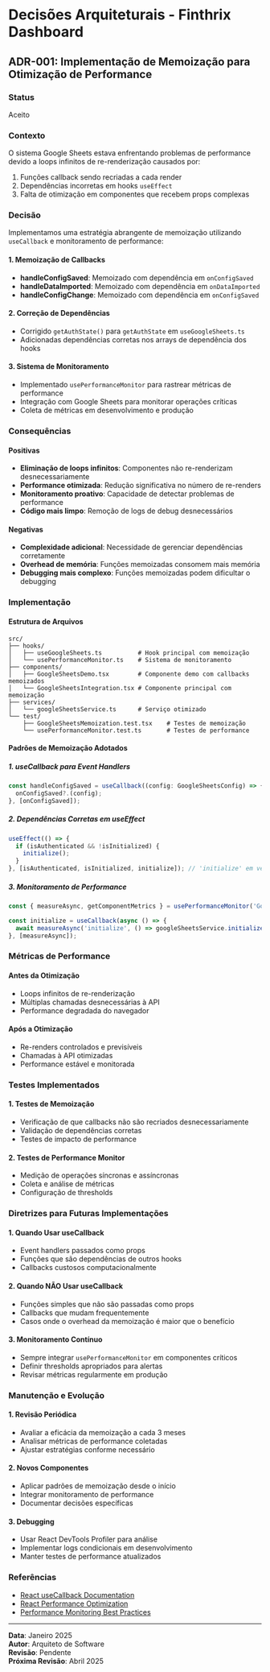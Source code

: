 # Decisões Arquiteturais - Finthrix Dashboard

## ADR-001: Implementação de Memoização para Otimização de Performance

### Status
Aceito

### Contexto
O sistema Google Sheets estava enfrentando problemas de performance devido a loops infinitos de re-renderização causados por:
1. Funções callback sendo recriadas a cada render
2. Dependências incorretas em hooks `useEffect`
3. Falta de otimização em componentes que recebem props complexas

### Decisão
Implementamos uma estratégia abrangente de memoização utilizando `useCallback` e monitoramento de performance:

#### 1. Memoização de Callbacks
- **handleConfigSaved**: Memoizado com dependência em `onConfigSaved`
- **handleDataImported**: Memoizado com dependência em `onDataImported`  
- **handleConfigChange**: Memoizado com dependência em `onConfigSaved`

#### 2. Correção de Dependências
- Corrigido `getAuthState()` para `getAuthState` em `useGoogleSheets.ts`
- Adicionadas dependências corretas nos arrays de dependência dos hooks

#### 3. Sistema de Monitoramento
- Implementado `usePerformanceMonitor` para rastrear métricas de performance
- Integração com Google Sheets para monitorar operações críticas
- Coleta de métricas em desenvolvimento e produção

### Consequências

#### Positivas
- **Eliminação de loops infinitos**: Componentes não re-renderizam desnecessariamente
- **Performance otimizada**: Redução significativa no número de re-renders
- **Monitoramento proativo**: Capacidade de detectar problemas de performance
- **Código mais limpo**: Remoção de logs de debug desnecessários

#### Negativas
- **Complexidade adicional**: Necessidade de gerenciar dependências corretamente
- **Overhead de memória**: Funções memoizadas consomem mais memória
- **Debugging mais complexo**: Funções memoizadas podem dificultar o debugging

### Implementação

#### Estrutura de Arquivos
```
src/
├── hooks/
│   ├── useGoogleSheets.ts          # Hook principal com memoização
│   └── usePerformanceMonitor.ts    # Sistema de monitoramento
├── components/
│   ├── GoogleSheetsDemo.tsx        # Componente demo com callbacks memoizados
│   └── GoogleSheetsIntegration.tsx # Componente principal com memoização
├── services/
│   └── googleSheetsService.ts      # Serviço otimizado
└── test/
    ├── GoogleSheetsMemoization.test.tsx    # Testes de memoização
    └── usePerformanceMonitor.test.ts       # Testes de performance
```

#### Padrões de Memoização Adotados

##### 1. useCallback para Event Handlers
```typescript
const handleConfigSaved = useCallback((config: GoogleSheetsConfig) => {
  onConfigSaved?.(config);
}, [onConfigSaved]);
```

##### 2. Dependências Corretas em useEffect
```typescript
useEffect(() => {
  if (isAuthenticated && !isInitialized) {
    initialize();
  }
}, [isAuthenticated, isInitialized, initialize]); // 'initialize' em vez de 'initialize()'
```

##### 3. Monitoramento de Performance
```typescript
const { measureAsync, getComponentMetrics } = usePerformanceMonitor('GoogleSheets');

const initialize = useCallback(async () => {
  await measureAsync('initialize', () => googleSheetsService.initialize());
}, [measureAsync]);
```

### Métricas de Performance

#### Antes da Otimização
- Loops infinitos de re-renderização
- Múltiplas chamadas desnecessárias à API
- Performance degradada do navegador

#### Após a Otimização
- Re-renders controlados e previsíveis
- Chamadas à API otimizadas
- Performance estável e monitorada

### Testes Implementados

#### 1. Testes de Memoização
- Verificação de que callbacks não são recriados desnecessariamente
- Validação de dependências corretas
- Testes de impacto de performance

#### 2. Testes de Performance Monitor
- Medição de operações síncronas e assíncronas
- Coleta e análise de métricas
- Configuração de thresholds

### Diretrizes para Futuras Implementações

#### 1. Quando Usar useCallback
- Event handlers passados como props
- Funções que são dependências de outros hooks
- Callbacks custosos computacionalmente

#### 2. Quando NÃO Usar useCallback
- Funções simples que não são passadas como props
- Callbacks que mudam frequentemente
- Casos onde o overhead da memoização é maior que o benefício

#### 3. Monitoramento Contínuo
- Sempre integrar `usePerformanceMonitor` em componentes críticos
- Definir thresholds apropriados para alertas
- Revisar métricas regularmente em produção

### Manutenção e Evolução

#### 1. Revisão Periódica
- Avaliar a eficácia da memoização a cada 3 meses
- Analisar métricas de performance coletadas
- Ajustar estratégias conforme necessário

#### 2. Novos Componentes
- Aplicar padrões de memoização desde o início
- Integrar monitoramento de performance
- Documentar decisões específicas

#### 3. Debugging
- Usar React DevTools Profiler para análise
- Implementar logs condicionais em desenvolvimento
- Manter testes de performance atualizados

### Referências
- [React useCallback Documentation](https://react.dev/reference/react/useCallback)
- [React Performance Optimization](https://react.dev/learn/render-and-commit)
- [Performance Monitoring Best Practices](https://web.dev/performance-monitoring/)

---

**Data**: Janeiro 2025  
**Autor**: Arquiteto de Software  
**Revisão**: Pendente  
**Próxima Revisão**: Abril 2025